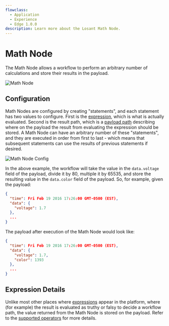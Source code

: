 ```yaml
---
flowclass:
  - Application
  - Experience
  - Edge 1.0.0
description: Learn more about the Losant Math Node.
---
```


# Math Node

The Math Node allows a workflow to perform an arbitrary number of calculations and store their results in the payload.

![Math Node](/images/workflows/logic/math-node.png "Math Node")

## Configuration

Math Nodes are configured by creating "statements", and each statement has two values to configure. First is the [expression](/workflows/accessing-payload-data/#expressions), which is what is actually evaluated. Second is the result path, which is a [payload path](/workflows/accessing-payload-data/#payload-paths) describing where on the payload the result from evaluating the expression should be stored. A Math Node can have an arbitrary number of these "statements", and they are executed in order from first to last - which means that subsequent statements can use the results of previous statements if desired.

![Math Node Config](/images/workflows/logic/math-node-config.png "Math Node Config")

In the above example, the workflow will take the value in the `data.voltage` field of the payload, divide it by 80, multiple it by 65535, and store the resulting value in the `data.color` field of the payload. So, for example, given the payload:

```json
{
  "time": Fri Feb 19 2016 17:26:00 GMT-0500 (EST),
  "data": {
    "voltage": 1.7
  },
  ...
}
```

The payload after execution of the Math Node would look like:

```json
{
  "time": Fri Feb 19 2016 17:26:00 GMT-0500 (EST),
  "data": {
    "voltage": 1.7,
    "color": 1393
  },
  ...
}
```

## Expression Details

Unlike most other places where [expressions](/workflows/accessing-payload-data/#expressions) appear in the platform, where (for example) the result is evaluated as truthy or falsy to decide a workflow path, the value returned from the Math Node is stored on the payload. Refer to the [supported operators](/workflows/accessing-payload-data/#supported-operators) for more details.
